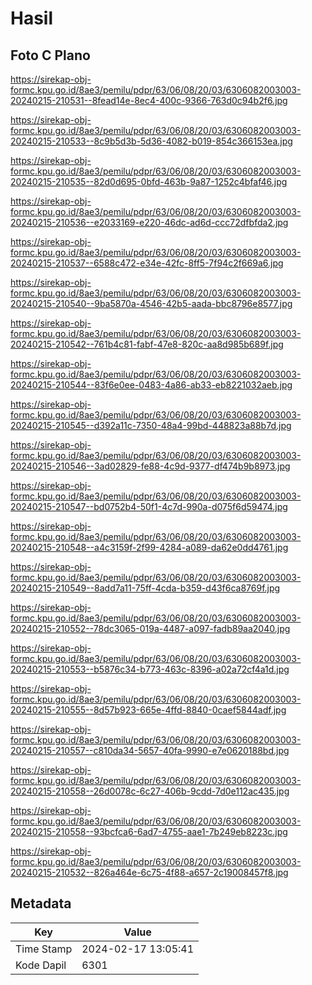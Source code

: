 # Hasil

## Foto C Plano

https://sirekap-obj-formc.kpu.go.id/8ae3/pemilu/pdpr/63/06/08/20/03/6306082003003-20240215-210531--8fead14e-8ec4-400c-9366-763d0c94b2f6.jpg

https://sirekap-obj-formc.kpu.go.id/8ae3/pemilu/pdpr/63/06/08/20/03/6306082003003-20240215-210533--8c9b5d3b-5d36-4082-b019-854c366153ea.jpg

https://sirekap-obj-formc.kpu.go.id/8ae3/pemilu/pdpr/63/06/08/20/03/6306082003003-20240215-210535--82d0d695-0bfd-463b-9a87-1252c4bfaf46.jpg

https://sirekap-obj-formc.kpu.go.id/8ae3/pemilu/pdpr/63/06/08/20/03/6306082003003-20240215-210536--e2033169-e220-46dc-ad6d-ccc72dfbfda2.jpg

https://sirekap-obj-formc.kpu.go.id/8ae3/pemilu/pdpr/63/06/08/20/03/6306082003003-20240215-210537--6588c472-e34e-42fc-8ff5-7f94c2f669a6.jpg

https://sirekap-obj-formc.kpu.go.id/8ae3/pemilu/pdpr/63/06/08/20/03/6306082003003-20240215-210540--9ba5870a-4546-42b5-aada-bbc8796e8577.jpg

https://sirekap-obj-formc.kpu.go.id/8ae3/pemilu/pdpr/63/06/08/20/03/6306082003003-20240215-210542--761b4c81-fabf-47e8-820c-aa8d985b689f.jpg

https://sirekap-obj-formc.kpu.go.id/8ae3/pemilu/pdpr/63/06/08/20/03/6306082003003-20240215-210544--83f6e0ee-0483-4a86-ab33-eb8221032aeb.jpg

https://sirekap-obj-formc.kpu.go.id/8ae3/pemilu/pdpr/63/06/08/20/03/6306082003003-20240215-210545--d392a11c-7350-48a4-99bd-448823a88b7d.jpg

https://sirekap-obj-formc.kpu.go.id/8ae3/pemilu/pdpr/63/06/08/20/03/6306082003003-20240215-210546--3ad02829-fe88-4c9d-9377-df474b9b8973.jpg

https://sirekap-obj-formc.kpu.go.id/8ae3/pemilu/pdpr/63/06/08/20/03/6306082003003-20240215-210547--bd0752b4-50f1-4c7d-990a-d075f6d59474.jpg

https://sirekap-obj-formc.kpu.go.id/8ae3/pemilu/pdpr/63/06/08/20/03/6306082003003-20240215-210548--a4c3159f-2f99-4284-a089-da62e0dd4761.jpg

https://sirekap-obj-formc.kpu.go.id/8ae3/pemilu/pdpr/63/06/08/20/03/6306082003003-20240215-210549--8add7a11-75ff-4cda-b359-d43f6ca8769f.jpg

https://sirekap-obj-formc.kpu.go.id/8ae3/pemilu/pdpr/63/06/08/20/03/6306082003003-20240215-210552--78dc3065-019a-4487-a097-fadb89aa2040.jpg

https://sirekap-obj-formc.kpu.go.id/8ae3/pemilu/pdpr/63/06/08/20/03/6306082003003-20240215-210553--b5876c34-b773-463c-8396-a02a72cf4a1d.jpg

https://sirekap-obj-formc.kpu.go.id/8ae3/pemilu/pdpr/63/06/08/20/03/6306082003003-20240215-210555--8d57b923-665e-4ffd-8840-0caef5844adf.jpg

https://sirekap-obj-formc.kpu.go.id/8ae3/pemilu/pdpr/63/06/08/20/03/6306082003003-20240215-210557--c810da34-5657-40fa-9990-e7e0620188bd.jpg

https://sirekap-obj-formc.kpu.go.id/8ae3/pemilu/pdpr/63/06/08/20/03/6306082003003-20240215-210558--26d0078c-6c27-406b-9cdd-7d0e112ac435.jpg

https://sirekap-obj-formc.kpu.go.id/8ae3/pemilu/pdpr/63/06/08/20/03/6306082003003-20240215-210558--93bcfca6-6ad7-4755-aae1-7b249eb8223c.jpg

https://sirekap-obj-formc.kpu.go.id/8ae3/pemilu/pdpr/63/06/08/20/03/6306082003003-20240215-210532--826a464e-6c75-4f88-a657-2c19008457f8.jpg


## Metadata

| Key        | Value               |
| ---------- | ------------------- |
| Time Stamp | 2024-02-17 13:05:41 |
| Kode Dapil | 6301                |



